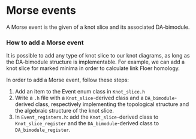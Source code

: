 # Morse events
A Morse event is the given of a knot slice and its associated DA-bimodule.

### How to add a Morse event
It is possible to add any type of knot slice to our knot diagrams, as long as
the DA-bimodule structure is implementable. For example, we can add a knot
slice for marked minima in order to calculate link Floer homology.

In order to add a Morse event, follow these steps:
1. Add an item to the Event enum class in `Knot_slice.h`
2. Write a `.h` file with a `Knot_slice`-derived class and a
`DA_bimodule`-derived class, respectively implementing the topological
structure and the algebraic structure of the knot slice.
3. In `Event_registers.h`: add the `Knot_slice`-derived class to
`Knot_slice_register` and the `DA_bimodule`-derived class to
`DA_bimodule_register`.